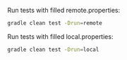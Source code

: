 
Run tests with filled remote.properties:
```bash
gradle clean test -Drun=remote
```

Run tests with filled local.properties:
```bash
gradle clean test -Drun=local
```





